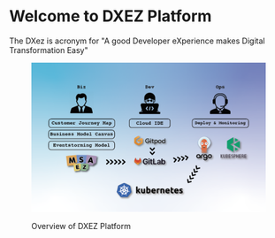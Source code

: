 # Welcome to DXEZ Platform

The DXez is acronym for "A good Developer eXperience makes Digital Transformation Easy"

<figure><img src=".gitbook/assets/KakaoTalk_Image_2023-11-01-13-30-54.png" alt=""><figcaption><p>Overview of DXEZ Platform</p></figcaption></figure>
